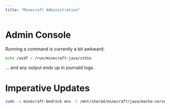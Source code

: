 ```yaml
---
title: "Minecraft Administration"
---
```


# Admin Console

Running a command is currently a bit awkward:

```bash
echo /asdf > /run/minecraft-java/stdin
```

... and any output ends up in journald logs.

# Imperative Updates

```bash
sudo -u minecraft-bedrock env -C /mnt/shared/minecraft/java/marka-server ./update.sh
```
